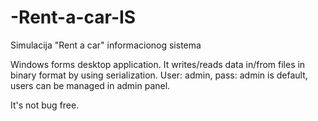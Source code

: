# -Rent-a-car-IS
Simulacija "Rent a car" informacionog sistema

Windows forms desktop application. It writes/reads data in/from files in binary format by using serialization. User: admin, pass: admin is default, users can be managed in admin panel.

It's not bug free.
